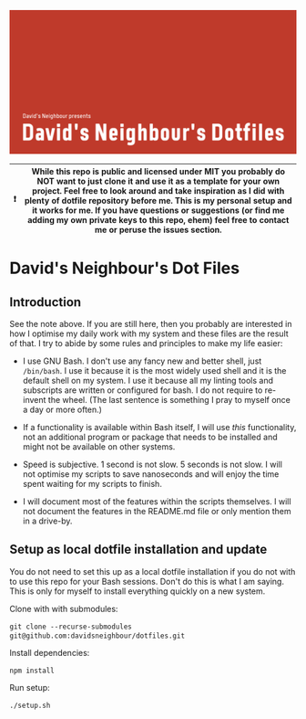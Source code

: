 ![David's Neighbour's Dotfiles](.github/github-header.png)

| ❗ | While this repo is public and licensed under MIT you probably do NOT want to just clone it and use it as a template for your own project. Feel free to look around and take inspiration as I did with plenty of dotfile repository before me. This is my personal setup and it works for me. If you have questions or suggestions (or find me adding my own private keys to this repo, ehem) feel free to contact me or peruse the issues section. |
| --- | --- |

# David's Neighbour's Dot Files

## Introduction

See the note above. If you are still here, then you probably are interested in how I optimise my daily work with my system and these files are the result of that. I try to abide by some rules and principles to make my life easier:

- I use GNU Bash. I don't use any fancy new and better shell, just `/bin/bash`. I use it because it is the most widely used shell and it is the default shell on my system. I use it because all my linting tools and subscripts are written or configured for bash. I do not require to re-invent the wheel. (The last sentence is something I pray to myself once a day or more often.)

- If a functionality is available within Bash itself, I will use _this_ functionality, not an additional program or package that needs to be installed and might not be available on other systems.

- Speed is subjective. 1 second is not slow. 5 seconds is not slow. I will not optimise my scripts to save nanoseconds and will enjoy the time spent waiting for my scripts to finish.

- I will document most of the features within the scripts themselves. I will not document the features in the README.md file or only mention them in a drive-by.

## Setup as local dotfile installation and update

You do not need to set this up as a local dotfile installation if you do not with to use this repo for your Bash sessions. Don't do this is what I am saying. This is only for myself to install everything quickly on a new system.

Clone with with submodules:

```shell
git clone --recurse-submodules git@github.com:davidsneighbour/dotfiles.git
```

Install dependencies:

```shell
npm install
```

Run setup:

```shell
./setup.sh
```
